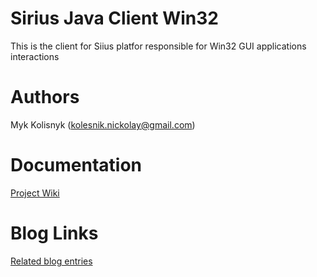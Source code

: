 Sirius Java Client Win32
======

This is the client for Siius platfor responsible for Win32 GUI applications interactions

Authors
======
Myk Kolisnyk (kolesnik.nickolay@gmail.com)

Documentation
======
[Project Wiki](https://github.com/mkolisnyk/Sirius/wiki)

Blog Links
======
[Related blog entries](http://mkolisnyk.blogspot.co.uk/search/label/Sirius)
